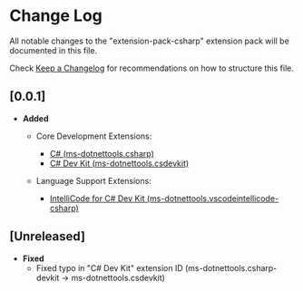 # Change Log

All notable changes to the "extension-pack-csharp" extension pack will be documented in this file.

Check [Keep a Changelog](http://keepachangelog.com/) for recommendations on how to structure this file.

## [0.0.1]

- **Added**
  - Core Development Extensions:
    - [C# (ms-dotnettools.csharp)](https://marketplace.visualstudio.com/items?itemName=ms-dotnettools.csharp)
    - [C# Dev Kit (ms-dotnettools.csdevkit)](https://marketplace.visualstudio.com/items?itemName=ms-dotnettools.csdevkit)

  - Language Support Extensions:
    - [IntelliCode for C# Dev Kit (ms-dotnettools.vscodeintellicode-csharp)](https://marketplace.visualstudio.com/items?itemName=ms-dotnettools.vscodeintellicode-csharp)

## [Unreleased]

- **Fixed**
  - Fixed typo in "C# Dev Kit" extension ID (ms-dotnettools.csharp-devkit -> ms-dotnettools.csdevkit)
